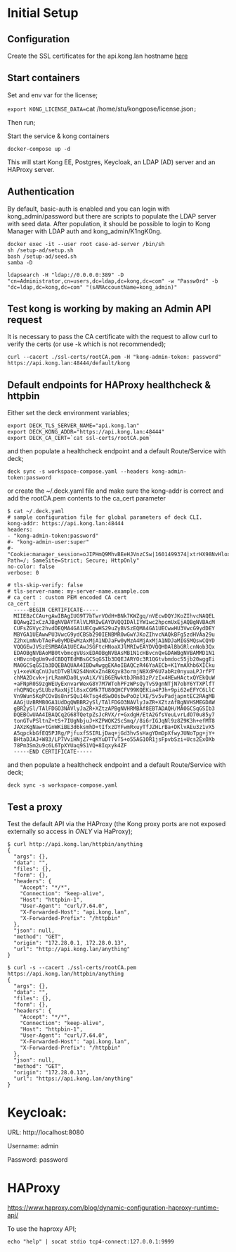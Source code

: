 # Initial Setup

## Configuration

Create the SSL certificates for the api.kong.lan hostname [here](ssl-certs/README.md)

## Start containers

Set and env var for the license;

`export KONG_LICENSE_DATA=`cat /home/stu/kongpose/license.json`;`

Then run;

Start the service & kong containers

`docker-compose up -d`

This will start Kong EE, Postgres, Keycloak, an LDAP (AD) server and an HAProxy server. 

## Authentication

By default, basic-auth is enabled and you can login with kong_admin/password but there are scripts to populate the LDAP server with seed data. After population, it should be possible to login to Kong Manager with LDAP auth and kong_admin/K1ngK0ng.

```
docker exec -it --user root case-ad-server /bin/sh
sh /setup-ad/setup.sh
bash /setup-ad/seed.sh
samba -D
```

```
ldapsearch -H "ldap://0.0.0.0:389" -D "cn=Administrator,cn=users,dc=ldap,dc=kong,dc=com" -w "Passw0rd" -b "dc=ldap,dc=kong,dc=com" "(sAMAccountName=kong_admin)"
```

## Test kong is working by making an Admin API request

It is necessary to pass the CA certificate with the request to allow curl to verify the certs (or use -k which is not recommended);

```
curl --cacert ./ssl-certs/rootCA.pem -H "kong-admin-token: password" https://api.kong.lan:48444/default/kong
```

## Default endpoints for HAProxy healthcheck & httpbin

Either set the deck environment variables;

```
export DECK_TLS_SERVER_NAME="api.kong.lan"
export DECK_KONG_ADDR="https://api.kong.lan:48444"
export DECK_CA_CERT=`cat ssl-certs/rootCA.pem`
```

and then populate a healthcheck endpoint and a default Route/Service with deck;

```
deck sync -s workspace-compose.yaml --headers kong-admin-token:password
```

or create the ~/.deck.yaml file and make sure the kong-addr is correct and add the rootCA.pem contents to the ca_cert parameter

```
$ cat ~/.deck.yaml
# sample configuration file for global parameters of deck CLI.
kong-addr: https://api.kong.lan:48444
headers:
- "kong-admin-token:password"
#- "kong-admin-user:super"
#- "Cookie:manager_session=oJIPHmQ9MhvBEeHJVnzCSw|1601499374|xtrHX98NvHloxwCx3bZnji6WKK8; Path=/; SameSite=Strict; Secure; HttpOnly"
no-color: false
verbose: 0

# tls-skip-verify: false
# tls-server-name: my-server-name.example.com
# ca_cert : custom PEM encoded CA cert
ca_cert :
  -----BEGIN CERTIFICATE-----
  MIIEBzCCAu+gAwIBAgIUG9T7bTwrVOdH+BNk7KWZgq/nVEcwDQYJKoZIhvcNAQEL
  BQAwgZIxCzAJBgNVBAYTAlVLMRIwEAYDVQQIDAlIYW1wc2hpcmUxEjAQBgNVBAcM
  CUFsZGVyc2hvdDEQMA4GA1UECgwHS29uZyBVSzEQMA4GA1UECwwHU3VwcG9ydDEY
  MBYGA1UEAwwPU3VwcG9ydCBSb290IENBMR0wGwYJKoZIhvcNAQkBFg5zdHVAa29u
  Z2hxLmNvbTAeFw0yMDEwMzAxMjA1NDJaFw0yMzA4MjAxMjA1NDJaMIGSMQswCQYD
  VQQGEwJVSzESMBAGA1UECAwJSGFtcHNoaXJlMRIwEAYDVQQHDAlBbGRlcnNob3Qx
  EDAOBgNVBAoMB0tvbmcgVUsxEDAOBgNVBAsMB1N1cHBvcnQxGDAWBgNVBAMMD1N1
  cHBvcnQgUm9vdCBDQTEdMBsGCSqGSIb3DQEJARYOc3R1QGtvbmdocS5jb20wggEi
  MA0GCSqGSIb3DQEBAQUAA4IBDwAwggEKAoIBAQCzR46YaAECb+K1YmAXhb6XICku
  y1+xeVKqCnUJutDTvBlN2S4NnKxZn4BXgv83ormjN8XdP6U7abRz0nyuaLPJrfPT
  chMA2Dcvk+jrLRamKDa0LyxAiX/ViB6ENwktbJRm81zP/zIx4HEwHActxQYEkQuW
  +aFNpR0S9zgWEUyExnvarWexG8Y7M7WTohPFzWPsQyTvS9gnNTjN7obY6YTXPlfT
  rhQPNQcySLUbzRaxNjIl8sxCGMk7TU80QHCFV99KQEKia4PJh+9pi62eEFYC6LlC
  Vn9Wun5KqPCOvBs8nrSQu14kTsq4dSwD0sbwPoOzlXE/5v5vPadjapntEC2RAgMB
  AAGjUzBRMB0GA1UdDgQWBBR2ySl/TAlFDGO3NAVlyJaZR+XZtzAfBgNVHSMEGDAW
  gBR2ySl/TAlFDGO3NAVlyJaZR+XZtzAPBgNVHRMBAf8EBTADAQH/MA0GCSqGSIb3
  DQEBCwUAA4IBAQCq2G68TQetpZsJcRVX/r+GxdgH/EtA2GfsVeuLvrLdO70u85y7
  tonGTvPSltnZ+tS+7IUgNbjuJ+KZPWQK2ScSmq//8i6rIGJqNl9z8Z9K3h+efMT8
  JAXzKgNaw+tGnWKiBE3d6ksmhD+tIfxzDYFwmRxuyTfJZHLrBa+DKlvAEu3z1vX5
  A5qpckbGfEQ5PJRg/PjfuxfSSIRLjDaq+jGd3hvSsHagYDmDpXfwyJUNoTpg+jY+
  BHtaDJAJ+W83/LP7VviHNjZ7+qKYuDTTvT5+o55AG1OR1jsFpvbSzi+Ucs2ExOXb
  78Pm3Sm2u9c6L6TpXYUaq9S1VQ+8Iqxyk4ZF
  -----END CERTIFICATE-----
```

and then populate a healthcheck endpoint and a default Route/Service with deck;

`deck sync -s workspace-compose.yaml`

## Test a proxy

Test the default API via the HAProxy (the Kong proxy ports are not exposed externally so access in *ONLY* via HaProxy);

```
$ curl http://api.kong.lan/httpbin/anything
{
  "args": {},
  "data": "",
  "files": {},
  "form": {},
  "headers": {
    "Accept": "*/*",
    "Connection": "keep-alive",
    "Host": "httpbin-1",
    "User-Agent": "curl/7.64.0",
    "X-Forwarded-Host": "api.kong.lan",
    "X-Forwarded-Prefix": "/httpbin"
  },
  "json": null,
  "method": "GET",
  "origin": "172.28.0.1, 172.28.0.13",
  "url": "http://api.kong.lan/anything"
}

$ curl -s --cacert ./ssl-certs/rootCA.pem https://api.kong.lan/httpbin/anything
{
  "args": {},
  "data": "",
  "files": {},
  "form": {},
  "headers": {
    "Accept": "*/*",
    "Connection": "keep-alive",
    "Host": "httpbin-1",
    "User-Agent": "curl/7.64.0",
    "X-Forwarded-Host": "api.kong.lan",
    "X-Forwarded-Prefix": "/httpbin"
  },
  "json": null,
  "method": "GET",
  "origin": "172.28.0.13",
  "url": "https://api.kong.lan/anything"
}
```

# Keycloak:

URL: http://localhost:8080

Username: admin

Password: password

# HAProxy

https://www.haproxy.com/blog/dynamic-configuration-haproxy-runtime-api/

To use the haproxy API;

```
echo "help" | socat stdio tcp4-connect:127.0.0.1:9999
```
